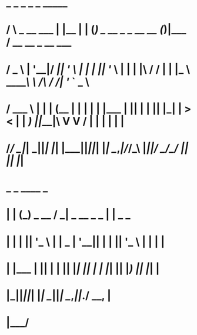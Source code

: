 #     _                _       _      _                        _  _____                            
#    / \    _ __  ___ | |__   | |    (_) _ __   _   _ __  __  (_)|___ /       __      __ _ __ ___  
#   / _ \  | '__|/ __|| '_ \  | |    | || '_ \ | | | |\ \/ /  | |  |_ \  _____\ \ /\ / /| '_ ` _ \ 
#  / ___ \ | |  | (__ | | | | | |___ | || | | || |_| | >  <   | | ___) ||_____|\ V  V / | | | | | |
# /_/   \_\|_|   \___||_| |_| |_____||_||_| |_| \__,_|/_/\_\  |_||____/         \_/\_/  |_| |_| |_|
#                                                                                                                                     
#                       _      _          ____               _            
#                      | |    (_) _ __   / ___| _ __  _   _ | |__   _   _ 
#                      | |    | || '_ \ | |  _ | '__|| | | || '_ \ | | | |
#                      | |___ | || | | || |_| || |   | |_| || |_) || |_| |
#                      |_____||_||_| |_| \____||_|    \__,_||_.__/  \__, |
#                                                                   |___/ 
#

